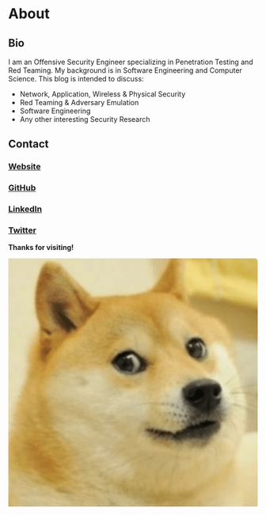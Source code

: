 # About

## Bio

I am an Offensive Security Engineer specializing in Penetration Testing and Red Teaming. My background is in Software Engineering and Computer Science. This blog is intended to discuss: 

* Network, Application, Wireless & Physical Security
* Red Teaming & Adversary Emulation
* Software Engineering
* Any other interesting Security Research

## Contact

### [Website](https://joeminicucci.com)

### [GitHub](https://github.com/joeminicucci)

### [LinkedIn](https://www.linkedin.com/in/joeminicucci)

### [Twitter](https://twitter.com/joeminicucci)



**Thanks for visiting!**

![](.gitbook/assets/doge.png)



